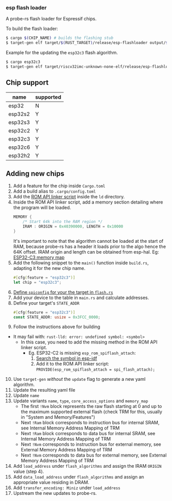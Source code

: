 ### esp flash loader

A probe-rs flash loader for Espressif chips.

To build the flash loader:

```bash
$ cargo $(CHIP_NAME) # builds the flashing stub
$ target-gen elf target/$(RUST_TARGET)/release/esp-flashloader output/$(CHIP_NAME).yaml --update --name $(CHIP_NAME)-flashloader
```

Example for the updating the `esp32c3` flash algorithm.

```bash
$ cargo esp32c3
$ target-gen elf target/riscv32imc-unknown-none-elf/release/esp-flashloader output/esp32c3.yaml --update --name esp32c3-flashloader
```

## Chip support

| name    | supported |
| ------- | --------- |
| esp32   | N         |
| esp32s2 | Y         |
| esp32s3 | Y         |
| esp32c2 | Y         |
| esp32c3 | Y         |
| esp32c6 | Y         |
| esp32h2 | Y         |

## Adding new chips

1. Add a feature for the chip inside `Cargo.toml`
2. Add a build alias to `.cargo/config.toml`
3. Add the [ROM API linker script](https://github.com/search?q=repo%3Aespressif%2Fesp-idf++path%3A*rom.api.ld&type=code) inside the `ld` directory.
4. Inside the ROM API linker script, add a memory section detailing where the program will be loaded.
    ```c
    MEMORY {
        /* Start 64k into the RAM region */
        IRAM : ORIGIN = 0x40390000, LENGTH = 0x10000
    }
    ```
    It's important to note that the algorithm cannot be loaded at the start of RAM, because probe-rs has a header it loads prior to the algo hence the 64K offset.
    IRAM origin and length can be obtained from esp-hal. Eg: [ESP32-C3 memory map](https://github.com/esp-rs/esp-hal/blob/ff80b69183739d04d1cb154b8232be01c0b26fd9/esp32c3-hal/ld/db-esp32c3-memory.x#L5-L22)
5. Add the following snippet to the `main()` function inside `build.rs`, adapting it for the new chip name.
    ```rust
    #[cfg(feature = "esp32c3")]
    let chip = "esp32c3";
    ```
6. [Define `spiconfig` for your the target in `flash.rs`](https://github.com/search?q=repo%3Aespressif%2Fesp-idf+ets_efuse_get_spiconfig+path%3A*c3*&type=code)
7. Add your device to the table in `main.rs` and calculate addresses.
8. Define your target's `STATE_ADDR`
    ```rust
    #[cfg(feature = "esp32c3")]
    const STATE_ADDR: usize = 0x3FCC_0000;
    ```
9. Follow the instructions above for building
  - It may fail with: `rust-lld: error: undefined symbol: <symbol>`
    - In this case, you need to add the missing method in the ROM API linker script.
      - Eg. ESP32-C2 is missing `esp_rom_spiflash_attach`:
        1. [Search the symbol in esp-idf](https://github.com/search?q=repo%3Aespressif%2Fesp-idf+esp_rom_spiflash_attach+path%3A*c2*&type=code)
        2. Add it to the ROM API linker script: `PROVIDE(esp_rom_spiflash_attach = spi_flash_attach);`
10. Use `target-gen` _without_ the `update` flag to generate a new yaml algorithm.
11. Update the resulting yaml file
   1. Update `name`
   2. Update variants `name`, `type`, `core_access_options` and `memory_map`
      - The first `!Nvm`  block represents the raw flash starting at 0 and up to the maximum supported external flash (check TRM for this, usually in "System and Memory/Features")
      - Next `!Ram` block corresponds to instruction bus for internal SRAM, see Internal Memory Address Mapping of TRM
      - Next `!Ram` block corresponds to data bus for internal SRAM, see Internal Memory Address Mapping of TRM
      - Next `!Nvm` corresponds to instruction bus for external memory, see External Memory Address Mapping of TRM
      - Next `!Nvm` corresponds to data bus for external memory, see External Memory Address Mapping of TRM
   3. Add `load_address` under `flash_algorithms` and assign the IRAM `ORIGIN` value (step 4).
   4. Add `data_load_address` under `flash_algorithms` and assign an appropriate value residing in DRAM.
   4. Add `transfer_encoding: Miniz` under `load_address`
12. Upstream the new updates to probe-rs.
